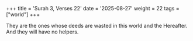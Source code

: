 +++
title = 'Surah 3, Verses 22'
date = '2025-08-27'
weight = 22
tags = ["world"]
+++

They are the ones whose deeds are wasted in this world and the Hereafter. And they will have no helpers.